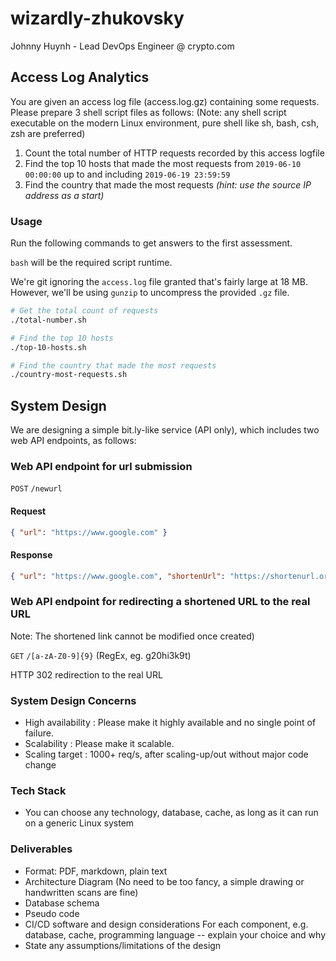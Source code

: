 # wizardly-zhukovsky

Johnny Huynh - Lead DevOps Engineer @ crypto.com

## Access Log Analytics

You are given an access log file (access.log.gz) containing some requests.
Please prepare 3 shell script files as follows: (Note: any shell script executable on the
modern Linux environment, pure shell like sh, bash, csh, zsh are preferred)

1. Count the total number of HTTP requests recorded by this access logfile
2. Find the top 10 hosts that made the most requests from `2019-06-10 00:00:00` up to
and including `2019-06-19 23:59:59`
3. Find the country that made the most requests *(hint: use the source IP address as a
start)*

### Usage

Run the following commands to get answers to the first assessment.

`bash` will be the required script runtime.

We're git ignoring the `access.log` file granted that's fairly large at 18 MB. However, we'll be using `gunzip` to uncompress the provided `.gz` file.

```bash
# Get the total count of requests
./total-number.sh

# Find the top 10 hosts
./top-10-hosts.sh

# Find the country that made the most requests
./country-most-requests.sh
```

## System Design

We are designing a simple bit.ly-like service (API only), which includes two web API endpoints,
as follows:

### Web API endpoint for url submission

`POST` `/newurl`

#### Request

```json
{ "url": "https://www.google.com" }
```

#### Response

```json
{ "url": "https://www.google.com", "shortenUrl": "https://shortenurl.org/g20hi3k9"}
```

### Web API endpoint for redirecting a shortened URL to the real URL

Note: The shortened link cannot be modified once created)

`GET` `/[a-zA-Z0-9]{9}` (RegEx, eg. g20hi3k9t)

HTTP 302 redirection to the real URL

### System Design Concerns

- High availability : Please make it highly available and no single point  of failure.
- Scalability : Please make it scalable.
- Scaling target : 1000+ req/s, after scaling-up/out without major code change

### Tech Stack

- You can choose any technology, database, cache, as long as it can run on a generic 
Linux system

### Deliverables

- Format: PDF, markdown, plain text
- Architecture Diagram (No need to be too fancy, a simple drawing or handwritten scans
are fine)
- Database schema
- Pseudo code
- CI/CD software and design considerations For each component, e.g. database, cache,
programming language -- explain your choice and why
- State any assumptions/limitations of the design
